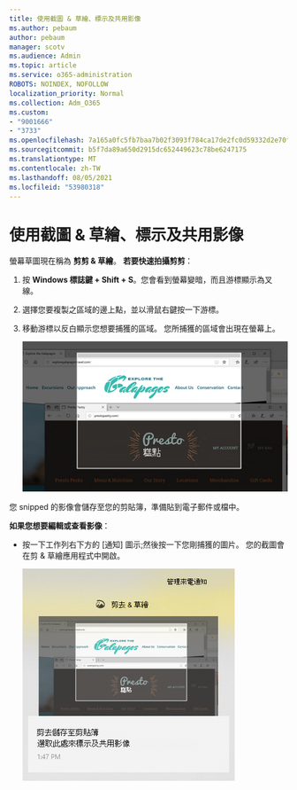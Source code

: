 ```yaml
---
title: 使用截圖 & 草繪、標示及共用影像
ms.author: pebaum
author: pebaum
manager: scotv
ms.audience: Admin
ms.topic: article
ms.service: o365-administration
ROBOTS: NOINDEX, NOFOLLOW
localization_priority: Normal
ms.collection: Adm_O365
ms.custom:
- "9001666"
- "3733"
ms.openlocfilehash: 7a165a0fc5fb7baa7b02f3093f784ca17de2fc0d59332d2e70fb0f507bfeb221
ms.sourcegitcommit: b5f7da89a650d2915dc652449623c78be6247175
ms.translationtype: MT
ms.contentlocale: zh-TW
ms.lasthandoff: 08/05/2021
ms.locfileid: "53980318"
---
```

# <a name="use-snip--sketch-to-capture-mark-up-and-share-images"></a>使用截圖 & 草繪、標示及共用影像

螢幕草圖現在稱為 **剪剪 & 草繪**。 **若要快速拍攝剪剪**：

1. 按 **Windows 標誌鍵 + Shift + S**。您會看到螢幕變暗，而且游標顯示為叉線。 

2. 選擇您要複製之區域的邊上點，並以滑鼠右鍵按一下游標。 

3. 移動游標以反白顯示您想要捕獲的區域。 您所捕獲的區域會出現在螢幕上。

   ![高亮顯示選取範圍的圖像](media/snipone.png)

您 snipped 的影像會儲存至您的剪貼簿，準備貼到電子郵件或檔中。 

**如果您想要編輯或查看影像**： 

- 按一下工作列右下方的 [通知] 圖示;然後按一下您剛捕獲的圖片。 您的截圖會在剪 & 草繪應用程式中開啟。

   ![顯示在截圖應用程式中的圖片影像](media/sniptwo.png)
